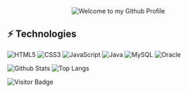 <!-- "Hero" Header -->
<div align="center">
  <img src="https://github.com/BrunnerLivio/brunnerlivio/blob/master/images/welcome.png?raw=true" style="max-width: 100%;" alt="Welcome to my Github Profile" />
</div>


## ⚡ Technologies
![HTML5](https://img.shields.io/badge/-HTML5-E34F26?style=flat-square&logo=html5&logoColor=white)
![CSS3](https://img.shields.io/badge/-CSS3-1572B6?style=flat-square&logo=css3)
![JavaScript](https://img.shields.io/badge/-JavaScript-yellow?style=flat-square&logo=javascript)
![Java](https://img.shields.io/badge/-java-E34A86?style=flat-square&logo=java)
![MySQL](https://img.shields.io/badge/-MySQL-lightgrey?style=flat-square&logo=mysql)
![Oracle](https://img.shields.io/badge/-Oracle-red?style=flat-square&logo=orcle)


![Github Stats](https://github-readme-stats.vercel.app/api?username=GiSokNam&count_private=true&show_icons=true&include_all_commits=true)
![Top Langs](https://github-readme-stats.vercel.app/api/top-langs/?username=GiSokNam&hide=TeX&layout=compact)

![Visitor Badge](https://visitor-badge.laobi.icu/badge?page_id=GiSokNam.GiSokNam)
